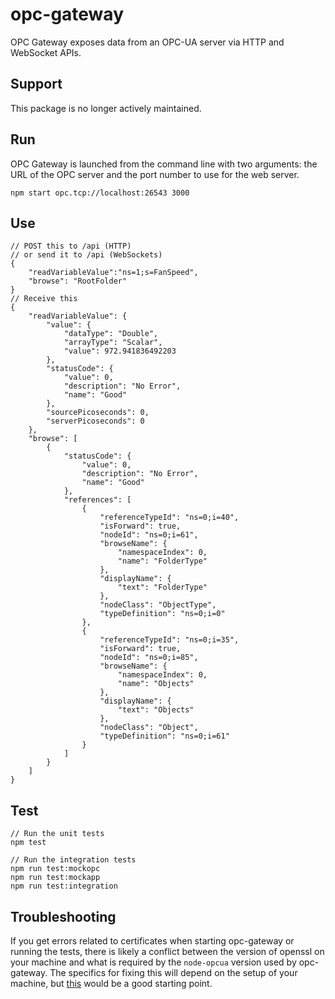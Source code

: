 # opc-gateway

OPC Gateway exposes data from an OPC-UA server via HTTP and WebSocket APIs.

## Support

This package is no longer actively maintained.

## Run

OPC Gateway is launched from the command line with two arguments: the URL of the OPC server and the port number to use for the web server.

```
npm start opc.tcp://localhost:26543 3000
```

## Use

```
// POST this to /api (HTTP)
// or send it to /api (WebSockets)
{
	"readVariableValue":"ns=1;s=FanSpeed",
	"browse": "RootFolder"
}
// Receive this
{
    "readVariableValue": {
        "value": {
            "dataType": "Double",
            "arrayType": "Scalar",
            "value": 972.941836492203
        },
        "statusCode": {
            "value": 0,
            "description": "No Error",
            "name": "Good"
        },
        "sourcePicoseconds": 0,
        "serverPicoseconds": 0
    },
    "browse": [
        {
            "statusCode": {
                "value": 0,
                "description": "No Error",
                "name": "Good"
            },
            "references": [
                {
                    "referenceTypeId": "ns=0;i=40",
                    "isForward": true,
                    "nodeId": "ns=0;i=61",
                    "browseName": {
                        "namespaceIndex": 0,
                        "name": "FolderType"
                    },
                    "displayName": {
                        "text": "FolderType"
                    },
                    "nodeClass": "ObjectType",
                    "typeDefinition": "ns=0;i=0"
                },
                {
                    "referenceTypeId": "ns=0;i=35",
                    "isForward": true,
                    "nodeId": "ns=0;i=85",
                    "browseName": {
                        "namespaceIndex": 0,
                        "name": "Objects"
                    },
                    "displayName": {
                        "text": "Objects"
                    },
                    "nodeClass": "Object",
                    "typeDefinition": "ns=0;i=61"
                }
            ]
        }
    ]
}

```

## Test

```
// Run the unit tests
npm test

// Run the integration tests
npm run test:mockopc
npm run test:mockapp
npm run test:integration
```

## Troubleshooting

If you get errors related to certificates when starting opc-gateway or running the tests, there is likely a conflict between the version of openssl on your machine and what is required by the `node-opcua` version used by opc-gateway. The specifics for fixing this will depend on the setup of your machine, but [this](https://github.com/node-opcua/node-opcua/issues?utf8=%E2%9C%93&q=is%3Aissue+certificate) would be a good starting point. 
